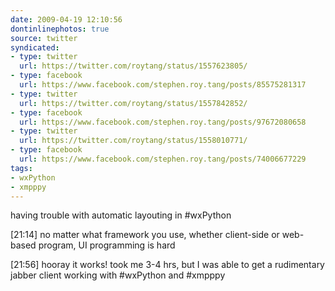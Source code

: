 ```yaml
---
date: 2009-04-19 12:10:56
dontinlinephotos: true
source: twitter
syndicated:
- type: twitter
  url: https://twitter.com/roytang/status/1557623805/
- type: facebook
  url: https://www.facebook.com/stephen.roy.tang/posts/85575281317
- type: twitter
  url: https://twitter.com/roytang/status/1557842852/
- type: facebook
  url: https://www.facebook.com/stephen.roy.tang/posts/97672080658
- type: twitter
  url: https://twitter.com/roytang/status/1558010771/
- type: facebook
  url: https://www.facebook.com/stephen.roy.tang/posts/74006677229
tags:
- wxPython
- xmpppy
---
```


having trouble with automatic layouting in #wxPython

<time>[21:14]</time> no matter what framework you use, whether client-side or web-based program, UI programming is hard

<time>[21:56]</time> hooray it works! took me 3-4 hrs, but I was able to get a rudimentary jabber client working with #wxPython and #xmpppy